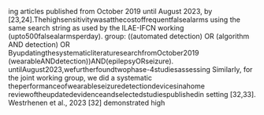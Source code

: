 ing articles published from October 2019 until August 2023, by [23,24].Thehighsensitivitywasatthecostoffrequentfalsealarms
using the same search string as used by the ILAE-IFCN working (upto500falsealarmsperday).
group: ((automated detection) OR (algorithm AND detection) OR ByupdatingthesystematicliteraturesearchfromOctober2019
(wearableANDdetection))AND(epilepsyORseizure). untilAugust2023,wefurtherfoundtwophase-4studiesassessing
Similarly, for the joint working group, we did a systematic theperformanceofwearableseizuredetectiondevicesinahome
reviewoftheupdatedevidenceandselectedstudiespublishedin setting [32,33]. Westrhenen et al., 2023 [32] demonstrated high